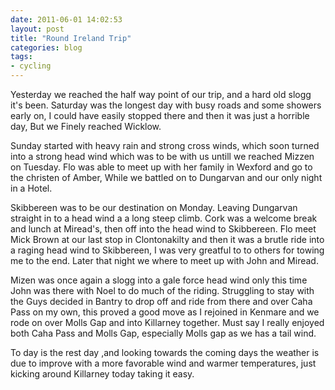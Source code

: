 ```yaml
---
date: 2011-06-01 14:02:53
layout: post
title: "Round Ireland Trip"
categories: blog 
tags:
- cycling
---
```


Yesterday we reached the half way point of our trip, and a hard old slogg it's been. Saturday was the longest day with busy roads and some showers early on, I could have easily stopped there and then it was just a horrible day, But we Finely reached Wicklow.



Sunday started with heavy rain and strong cross winds, which soon turned into a strong head wind which was to be with us untill we reached Mizzen on Tuesday. Flo was able to meet up with her family in Wexford and go to the christen of Amber, While we battled on to Dungarvan and our only night in a Hotel.

Skibbereen was to be our destination on Monday. Leaving Dungarvan straight in to a head wind a a long steep climb. Cork was a welcome break and lunch at Miread's, then off into the head wind to Skibbereen. Flo meet Mick Brown at our last stop in Clontonakilty and then it was a brutle ride into a raging head wind to Skibbereen, I was very greatful to to others for towing me to the end. Later that night we where to meet up with John and Miread.

Mizen was once again a slogg into a gale force head wind only this time John was there with Noel to do much of the riding. Struggling to stay with the Guys decided in Bantry to drop off and ride from there and over Caha Pass on my own, this proved a good move as I rejoined in Kenmare and we rode on over Molls Gap and into Killarney together. Must say I really enjoyed both Caha Pass and Molls Gap, especially Molls gap as we has a tail wind.

To day is the rest day ,and looking towards the coming days the weather is due to improve with a more favorable wind and warmer temperatures, just kicking around Killarney today taking it easy.
